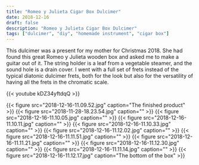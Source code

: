 ```yaml
---
title: "Romeo y Julieta Cigar Box Dulcimer"
date: 2018-12-16
draft: false
description: "Romeo y Julieta Cigar Box Dulcimer"
tags: ["dulcimer", "diy", "homemade instrument", "cigar box"]
---
```

This dulcimer was a present for my mother for Christmas 2018. She had found this great Romeo y Julieta wooden box and asked me to make a guitar out of it. The string holder is a leaf from a vegetable steamer, and the sound hole is a drain cover. I went with a full set of frets instead of the typical diatonic dulcimer frets, both for the look but also for the versatility of having all the frets in the chromatic scale.

{{< youtube kDZ34yftdqQ >}}

{{< figure src="2018-12-16-11.09.52.jpg" caption="The finished product" >}}
{{< figure src="2018-11-28-18.23.54.jpg" caption="" >}}
{{< figure src="2018-12-16-11.10.05.jpg" caption="" >}}
{{< figure src="2018-12-16-11.10.11.jpg" caption="" >}}
{{< figure src="2018-12-16-11.10.33.jpg" caption="" >}}
{{< figure src="2018-12-16-11.12.02.jpg" caption="" >}}
{{< figure src="2018-12-16-11.11.51.jpg" caption="" >}}
{{< figure src="2018-12-16-11.11.21.jpg" caption="" >}}
{{< figure src="2018-12-16-11.12.30.jpg" caption="" >}}
{{< figure src="2018-12-16-11.11.14.jpg" caption="" >}}
{{< figure src="2018-12-16-11.12.17.jpg" caption="The bottom of the box" >}}
